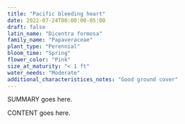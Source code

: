 ```yaml
---
title: "Pacific bleeding heart"
date: 2022-07-24T00:00:00-05:00
draft: false
latin_name: "Dicentra formosa"
family_name: "Papaveraceae"
plant_type: "Perennial"
bloom_time: "Spring"
flower_color: "Pink"
size_at_maturity: "< 1 ft"
water_needs: "Moderate"
additional_characteristices_notes: "Good ground cover"
---
```


SUMMARY goes here.

<!--more-->

CONTENT goes here.